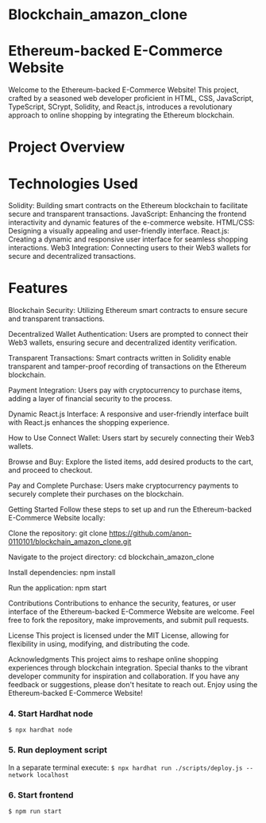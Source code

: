 # Blockchain_amazon_clone

# Ethereum-backed E-Commerce Website
Welcome to the Ethereum-backed E-Commerce Website! This project, crafted by a seasoned web developer proficient in HTML, CSS, JavaScript, TypeScript, SCrypt, Solidity, and React.js, introduces a revolutionary approach to online shopping by integrating the Ethereum blockchain.

# Project Overview
# Technologies Used
Solidity: Building smart contracts on the Ethereum blockchain to facilitate secure and transparent transactions.
JavaScript: Enhancing the frontend interactivity and dynamic features of the e-commerce website.
HTML/CSS: Designing a visually appealing and user-friendly interface.
React.js: Creating a dynamic and responsive user interface for seamless shopping interactions.
Web3 Integration: Connecting users to their Web3 wallets for secure and decentralized transactions.
# Features
Blockchain Security: Utilizing Ethereum smart contracts to ensure secure and transparent transactions.

Decentralized Wallet Authentication: Users are prompted to connect their Web3 wallets, ensuring secure and decentralized identity verification.

Transparent Transactions: Smart contracts written in Solidity enable transparent and tamper-proof recording of transactions on the Ethereum blockchain.

Payment Integration: Users pay with cryptocurrency to purchase items, adding a layer of financial security to the process.

Dynamic React.js Interface: A responsive and user-friendly interface built with React.js enhances the shopping experience.

How to Use
Connect Wallet: Users start by securely connecting their Web3 wallets.

Browse and Buy: Explore the listed items, add desired products to the cart, and proceed to checkout.

Pay and Complete Purchase: Users make cryptocurrency payments to securely complete their purchases on the blockchain.

Getting Started
Follow these steps to set up and run the Ethereum-backed E-Commerce Website locally:

Clone the repository: git clone https://github.com/anon-0110101/blockchain_amazon_clone.git

Navigate to the project directory: cd blockchain_amazon_clone 

Install dependencies: npm install

Run the application: npm start

Contributions
Contributions to enhance the security, features, or user interface of the Ethereum-backed E-Commerce Website are welcome. Feel free to fork the repository, make improvements, and submit pull requests.

License
This project is licensed under the MIT License, allowing for flexibility in using, modifying, and distributing the code.

Acknowledgments
This project aims to reshape online shopping experiences through blockchain integration. Special thanks to the vibrant developer community for inspiration and collaboration. If you have any feedback or suggestions, please don't hesitate to reach out. Enjoy using the Ethereum-backed E-Commerce Website!

### 4. Start Hardhat node
`$ npx hardhat node`

### 5. Run deployment script
In a separate terminal execute:
`$ npx hardhat run ./scripts/deploy.js --network localhost`

### 6. Start frontend
`$ npm run start`
